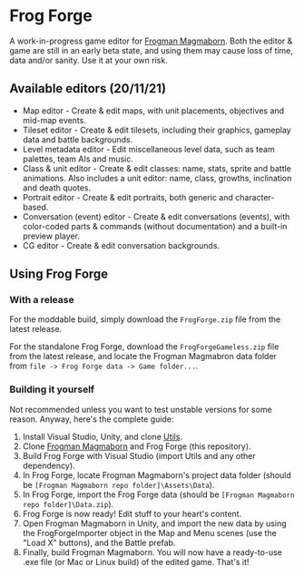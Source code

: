 # Frog Forge
A work-in-progress game editor for [Frogman Magmaborn](../../../FrogmanMagmaborn). Both the editor & game are still in an early beta state, and using them may cause loss of time, data and/or sanity. Use it at your own risk.
## Available editors (20/11/21)
- Map editor - Create & edit maps, with unit placements, objectives and mid-map events.
- Tileset editor - Create & edit tilesets, including their graphics, gameplay data and battle backgrounds.
- Level metadata editor - Edit miscellaneous level data, such as team palettes, team AIs and music.
- Class & unit editor - Create & edit classes: name, stats, sprite and battle animations. Also includes a unit editor: name, class, growths, inclination and death quotes.
- Portrait editor - Create & edit portraits, both generic and character-based.
- Conversation (event) editor - Create & edit conversations (events), with color-coded parts & commands (without documentation) and a built-in preview player.
- CG editor - Create & edit conversation backgrounds.
## Using Frog Forge
### With a release
For the moddable build, simply download the `FrogForge.zip` file from the latest release.

For the standalone Frog Forge, download the `FrogForgeGameless.zip` file from the latest release, and locate the Frogman Magmabron data folder from `file -> Frog Forge data -> Game folder...`.
### Building it yourself
Not recommended unless you want to test unstable versions for some reason. Anyway, here's the complete guide:
1. Install Visual Studio, Unity, and clone [Utils](../../../Utils).
2. Clone [Frogman Magmaborn](../../../FrogmanMagmaborn) and Frog Forge (this repository).
3. Build Frog Forge with Visual Studio (import Utils and any other dependency).
4. In Frog Forge, locate Frogman Magmaborn's project data folder (should be `[Frogman Magmaborn repo folder]\Assets\Data`).
5. In Frog Forge, import the Frog Forge data (should be `[Frogman Magmaborn repo folder]\Data.zip`).
6. Frog Forge is now ready! Edit stuff to your heart's content.
7. Open Frogman Magmaborn in Unity, and import the new data by using the FrogForgeImporter object in the Map and Menu scenes (use the "Load X" buttons), and the Battle prefab.
8. Finally, build Frogman Magmaborn. You will now have a ready-to-use .exe file (or Mac or Linux build) of the edited game. That's it!

